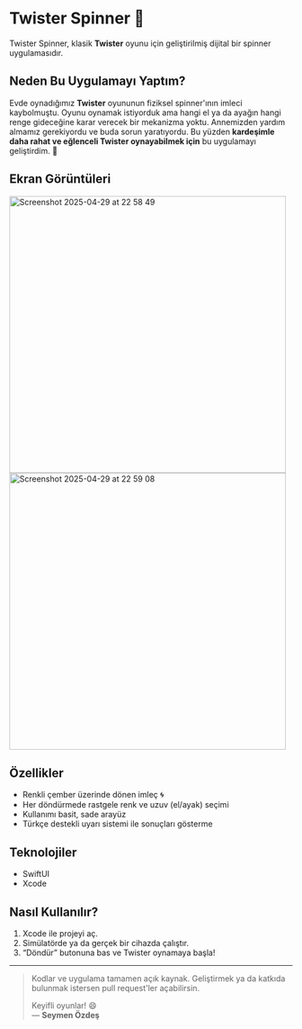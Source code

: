 # Twister Spinner 🎯

Twister Spinner, klasik **Twister** oyunu için geliştirilmiş dijital bir spinner uygulamasıdır. 

## Neden Bu Uygulamayı Yaptım?

Evde oynadığımız **Twister** oyununun fiziksel spinner'ının imleci kaybolmuştu. Oyunu oynamak istiyorduk ama hangi el ya da ayağın hangi renge gideceğine karar verecek bir mekanizma yoktu. Annemizden yardım almamız gerekiyordu ve buda sorun yaratıyordu. Bu yüzden **kardeşimle daha rahat ve eğlenceli Twister oynayabilmek için** bu uygulamayı geliştirdim. 🎉

## Ekran Görüntüleri

<img width="492" alt="Screenshot 2025-04-29 at 22 58 49" src="https://github.com/user-attachments/assets/acbafec2-ddc4-47bd-a49e-195a96504146" />
<img width="492" alt="Screenshot 2025-04-29 at 22 59 08" src="https://github.com/user-attachments/assets/2818cc36-c575-465d-8d67-37db584ba15e" />

## Özellikler

- Renkli çember üzerinde dönen imleç 🌀
- Her döndürmede rastgele renk ve uzuv (el/ayak) seçimi
- Kullanımı basit, sade arayüz
- Türkçe destekli uyarı sistemi ile sonuçları gösterme

## Teknolojiler

- SwiftUI
- Xcode

## Nasıl Kullanılır?

1. Xcode ile projeyi aç.
2. Simülatörde ya da gerçek bir cihazda çalıştır.
3. “Döndür” butonuna bas ve Twister oynamaya başla!

---

> Kodlar ve uygulama tamamen açık kaynak. Geliştirmek ya da katkıda bulunmak istersen pull request'ler açabilirsin.  
>  
> Keyifli oyunlar! 😄  
> — **Seymen Özdeş**

